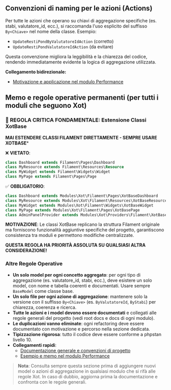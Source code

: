 ## Convenzioni di naming per le azioni (Actions)

Per tutte le azioni che operano su chiavi di aggregazione specifiche (es. stabi, valutatore_id, ecc.), si raccomanda l'uso esplicito del suffisso `By<Chiave>` nel nome della classe. Esempio:
- `UpdateRestiPondByValutatoreIdAction` (corretto)
- `UpdateRestiPondValutatoreIdAction` (da evitare)

Questa convenzione migliora la leggibilità e la chiarezza del codice, rendendo immediatamente evidente la logica di aggregazione utilizzata.

**Collegamento bidirezionale:**
- [Motivazione e applicazione nel modulo Performance](../../Performance/docs/azioni_organizzativa.md)

## Memo e regole operative permanenti (per tutti i moduli che seguono Xot)

### 🚨 REGOLA CRITICA FONDAMENTALE: Estensione Classi XotBase

**MAI ESTENDERE CLASSI FILAMENT DIRETTAMENTE - SEMPRE USARE XOTBASE***

❌ **VIETATO**:
```php
class Dashboard extends Filament\Pages\Dashboard
class MyResource extends Filament\Resources\Resource
class MyWidget extends Filament\Widgets\Widget
class MyPage extends Filament\Pages\Page
```

✅ **OBBLIGATORIO**:
```php
class Dashboard extends Modules\Xot\Filament\Pages\XotBaseDashboard
class MyResource extends Modules\Xot\Filament\Resources\XotBaseResource
class MyWidget extends Modules\Xot\Filament\Widgets\XotBaseWidget
class MyPage extends Modules\Xot\Filament\Pages\XotBasePage
class AdminPanelProvider extends Modules\Xot\Providers\Filament\XotBasePanelProvider
```

**MOTIVAZIONE**: Le classi XotBase replicano la struttura Filament originale ma forniscono funzionalità aggiuntive specifiche del progetto, garantiscono consistenza tra moduli e permettono modifiche centralizzate.

**QUESTA REGOLA HA PRIORITÀ ASSOLUTA SU QUALSIASI ALTRA CONSIDERAZIONE!**

### Altre Regole Operative

- **Un solo model per ogni concetto aggregato**: per ogni tipo di aggregazione (es. valutatore_id, stabi, ecc.), deve esistere un solo model, con nome e tabella coerenti e documentati. Usare sempre `BaseModel` come classe base.
- **Un solo file per ogni azione di aggregazione**: mantenere solo la versione con il suffisso `By<Chiave>` (es. `ByValutatoreId`, `ByStabi`) per chiarezza, coerenza e ricerca.
- **Tutte le azioni e i model devono essere documentati** e collegati alle regole generali del progetto (vedi root docs e docs di ogni modulo).
- **Le duplicazioni vanno eliminate**: ogni refactoring deve essere documentato con motivazione e percorso nella sezione dedicata.
- **Tipizzazione rigorosa**: tutto il codice deve essere conforme a phpstan livello 10.
- **Collegamenti rapidi**:
  - [Documentazione generale e convenzioni di progetto](../../../../docs/coding-standards.md)
  - [Esempio e memo nel modulo Performance](../../Performance/docs/azioni_organizzativa.md#memo-e-regole-operative-permanenti-per-evitare-perdita-di-tempo-e-memoria)

> **Nota**: Consulta sempre questa sezione prima di aggiungere nuovi model o azioni di aggregazione in qualsiasi modulo che si rifà alle regole Xot. In caso di dubbio, aggiorna prima la documentazione e confronta con le regole generali. 